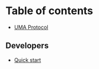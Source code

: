# Table of contents

* [UMA Protocol](README.md)

## Developers

* [Quick start](developers/quick-start.md)
